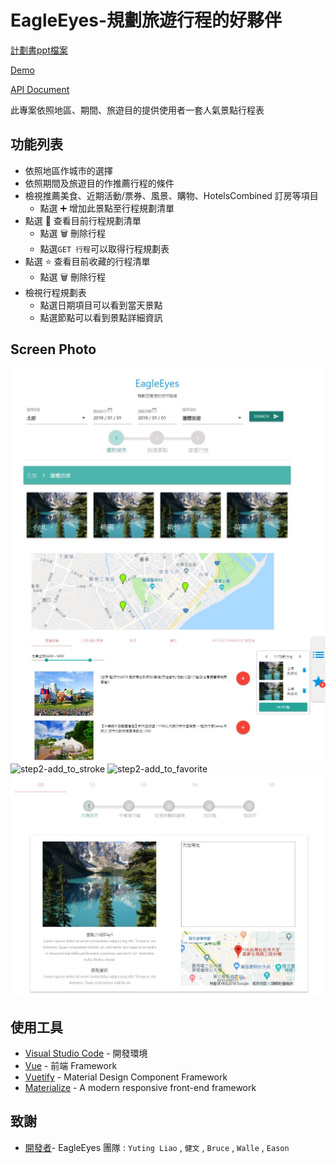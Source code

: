 # EagleEyes-規劃旅遊行程的好夥伴

[計劃書ppt檔案](https://drive.google.com/file/d/11X7IQq9ad1j9CgCvyMykFdcrRMCP_SG_/view)

[Demo](https://ee-vue.leoling127.now.sh/#/)

[API Document](https://drive.google.com/open?id=1a2pfukbYEP2wBznTKVX6rT-s2spLJ0No)

此專案依照地區、期間、旅遊目的提供使用者一套人氣景點行程表

## 功能列表

- 依照地區作城市的選擇
- 依照期間及旅遊目的作推薦行程的條件
- 檢視推薦美食、近期活動/票券、風景、購物、HotelsCombined 訂房等項目
  - 點選 :heavy_plus_sign: 增加此景點至行程規劃清單
- 點選 📑 查看目前行程規劃清單
  - 點選 :wastebasket: 刪除行程
  - 點選`GET 行程`可以取得行程規劃表
- 點選 :star: 查看目前收藏的行程清單
  - 點選 :wastebasket: 刪除行程
- 檢視行程規劃表
  - 點選日期項目可以看到當天景點
  - 點選節點可以看到景點詳細資訊

## Screen Photo

![step1](/img/step1.JPG)
![step2](/img/step2.JPG)
![step2-add_to_stroke](/img/step2-add_to_stroke.JPG)
![step2-add_to_favorite](/img/step2-add_to_favorite.JPG)
![step3](/img/step3.JPG)

## 使用工具

- [Visual Studio Code](https://visualstudio.microsoft.com/zh-hant/) - 開發環境
- [Vue](https://vuejs.org/) - 前端 Framework
- [Vuetify](https://vuetifyjs.com/en/) - Material Design Component Framework
- [Materialize](https://materializecss.com/) - A modern responsive front-end framework

## 致謝

- [開發者](https://github.com/kelly-yt-liao/Pixnet2019_AITravelBot_EagleEyes)- EagleEyes 團隊 : `Yuting Liao` , `健文` , `Bruce` , `Walle` , `Eason`
